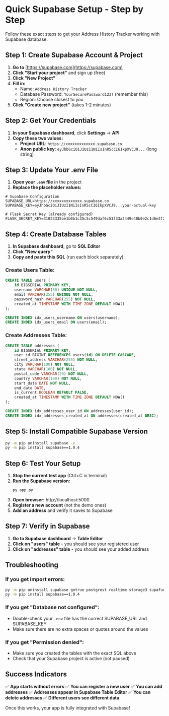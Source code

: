 # Quick Supabase Setup - Step by Step

Follow these exact steps to get your Address History Tracker working with Supabase database.

## Step 1: Create Supabase Account & Project

1. **Go to** [https://supabase.com](https://supabase.com)
2. **Click "Start your project"** and sign up (free)
3. **Click "New Project"**
4. **Fill in:**
   - Name: `Address History Tracker`
   - Database Password: `YourSecurePassword123!` (remember this)
   - Region: Choose closest to you
5. **Click "Create new project"** (takes 1-2 minutes)

## Step 2: Get Your Credentials

1. **In your Supabase dashboard**, click **Settings** → **API**
2. **Copy these two values:**
   - **Project URL**: `https://xxxxxxxxxxxxx.supabase.co`
   - **Anon public key**: `eyJhbGciOiJIUzI1NiIsInR5cCI6IkpXVCJ9...` (long string)

## Step 3: Update Your .env File

1. **Open your `.env` file** in the project
2. **Replace the placeholder values:**

```env
# Supabase Configuration
SUPABASE_URL=https://xxxxxxxxxxxxx.supabase.co
SUPABASE_KEY=eyJhbGciOiJIUzI1NiIsInR5cCI6IkpXVCJ9...your-actual-key

# Flask Secret Key (already configured)
FLASK_SECRET_KEY=31023335be1b0b1c35c5c549daf6c51f33a3449e40b0e2c1d6e2f26aad00dc4d
```

## Step 4: Create Database Tables

1. **In Supabase dashboard**, go to **SQL Editor**
2. **Click "New query"**
3. **Copy and paste this SQL** (run each block separately):

### Create Users Table:
```sql
CREATE TABLE users (
    id BIGSERIAL PRIMARY KEY,
    username VARCHAR(50) UNIQUE NOT NULL,
    email VARCHAR(255) UNIQUE NOT NULL,
    password_hash VARCHAR(255) NOT NULL,
    created_at TIMESTAMP WITH TIME ZONE DEFAULT NOW()
);

CREATE INDEX idx_users_username ON users(username);
CREATE INDEX idx_users_email ON users(email);
```

### Create Addresses Table:
```sql
CREATE TABLE addresses (
    id BIGSERIAL PRIMARY KEY,
    user_id BIGINT REFERENCES users(id) ON DELETE CASCADE,
    street_address VARCHAR(255) NOT NULL,
    city VARCHAR(100) NOT NULL,
    state VARCHAR(100) NOT NULL,
    postal_code VARCHAR(20) NOT NULL,
    country VARCHAR(100) NOT NULL,
    start_date DATE NOT NULL,
    end_date DATE,
    is_current BOOLEAN DEFAULT FALSE,
    created_at TIMESTAMP WITH TIME ZONE DEFAULT NOW()
);

CREATE INDEX idx_addresses_user_id ON addresses(user_id);
CREATE INDEX idx_addresses_created_at ON addresses(created_at DESC);
```

## Step 5: Install Compatible Supabase Version

```bash
py -m pip uninstall supabase -y
py -m pip install supabase==1.0.4
```

## Step 6: Test Your Setup

1. **Stop the current test app** (Ctrl+C in terminal)
2. **Run the Supabase version:**
   ```bash
   py app.py
   ```
3. **Open browser:** http://localhost:5000
4. **Register a new account** (not the demo ones)
5. **Add an address** and verify it saves to Supabase

## Step 7: Verify in Supabase

1. **Go to Supabase dashboard** → **Table Editor**
2. **Click on "users" table** - you should see your registered user
3. **Click on "addresses" table** - you should see your added address

## Troubleshooting

### If you get import errors:
```bash
py -m pip uninstall supabase gotrue postgrest realtime storage3 supafunc -y
py -m pip install supabase==1.0.4
```

### If you get "Database not configured":
- Double-check your `.env` file has the correct SUPABASE_URL and SUPABASE_KEY
- Make sure there are no extra spaces or quotes around the values

### If you get "Permission denied":
- Make sure you created the tables with the exact SQL above
- Check that your Supabase project is active (not paused)

## Success Indicators

✅ **App starts without errors**
✅ **You can register a new user**
✅ **You can add addresses**
✅ **Addresses appear in Supabase Table Editor**
✅ **You can delete addresses**
✅ **Different users see different data**

Once this works, your app is fully integrated with Supabase!
